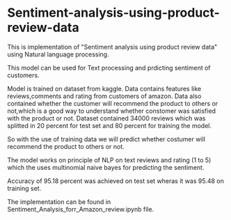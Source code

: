 # Sentiment-analysis-using-product-review-data
This is implementation of "Sentiment analysis using product review data" using Natural language processing.

This model can be used for Text processing and prdicting sentiment of customers. 

Model is trained on dataset from kaggle.
Data contains features like reviews,comments and rating from customers of amazon.
Data also contained whether the customer will recommend the product to others or not,which is a good
way to understand whether constomer was satisfied with the product or not.
Dataset contained 34000 reviews which was splitted in 20 percent for test set and 80 percent for training the model.

So with the use of training data we will predict whether costumer will recommend the product to others or not.

The model works on principle of NLP on text reviews and rating (1 to 5) which the uses multinomial naive bayes for predicting the sentiment.

Accuracy of 95.18 percent was achieved on test set wheras it was 95.48 on training set.

The implementation can be found in Sentiment_Analysis_forr_Amazon_review.ipynb file.

